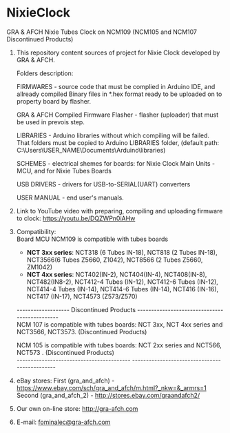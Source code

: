 # NixieClock
GRA &amp; AFCH Nixie Tubes Clock on NCM109 (NCM105 and NCM107 Discontinued Products)
1. This repository content sources of project for Nixie Clock developed by GRA & AFCH.

	Folders description:
  
	FIRMWARES - source code that must be complied in Arduino IDE, and allready compiled Binary files in *.hex format ready to be uploaded on to property board by flasher.
  
	GRA & AFCH Compiled Firmware Flasher - flasher (uploader) that must be used in prevois step.
  
	LIBRARIES - Arduino libraries without which compiling will be failed. That folders must be copied to Arduino LIBRARIES folder, (default path: C:\Users\USER_NAME\Documents\Arduino\libraries)
  
	SCHEMES - electrical shemes for boards: for Nixie Clock Main Units - MCU, and for Nixie Tubes Boards
  
	USB DRIVERS - drivers for USB-to-SERIAL(UART) converters
  
	USER MANUAL - end user's manuals.

2. Link to YouTube video with preparing, compiling and uploading firmware to clock:
https://youtu.be/DQZWPn0iAHw

3. Compatibility:</br>
        Board MCU NCM109 is compatible with tubes boards </br>
	* **NCT 3xx series**: NCT318 (6 Tubes IN-18), NCT818 (2 Tubes IN-18), NCT3566(6 Tubes Z5660, Z1042), NCT8566 (2 Tubes Z5660, ZM1042)
	* **NCT 4xx series**: NCT402(IN-2), NCT404(IN-4), NCT408(IN-8), NCT482(IN8-2), NCT412-4 Tubes (IN-12), NCT412-6 Tubes (IN-12), 
	NCT414-4 Tubes (IN-14), NCT414-6 Tubes (IN-14), NCT416 (IN-16), NCT417 (IN-17), NCT4573 (Z573/Z570)
	
	------------------- Discontinued Products ----------------------------------------------</br>
	NCM 107 is compatible with tubes boards: NCT 3xx, NCT 4xx series and NCT3566, NCT3573. (Discontinued Products)</br>
	
	NCM 105 is compatible with tubes boards: NCT 2xx series and NCT566, NCT573 . (Discontinued Products)</br>
	----------------------------------------- ----------------------------------------------</br>
	
	
	

3. eBay stores:
First (gra_and_afch) - https://www.ebay.com/sch/gra_and_afch/m.html?_nkw=&_armrs=1
Second (gra_and_afch_2) - http://stores.ebay.com/graandafch2/

4. Our own on-line store: http://gra-afch.com

5. E-mail: fominalec@gra-afch.com
